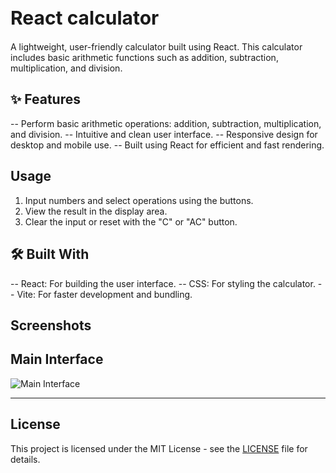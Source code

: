 <h1 style="font-size: 30px;">React calculator</h1>

A lightweight, user-friendly calculator built using React. This calculator includes basic arithmetic functions such as addition, subtraction, multiplication, and division.

## ✨ Features

-- Perform basic arithmetic operations: addition, subtraction, multiplication, and division.
-- Intuitive and clean user interface.
-- Responsive design for desktop and mobile use.
-- Built using React for efficient and fast rendering.

## Usage

1. Input numbers and select operations using the buttons.
2. View the result in the display area.
3. Clear the input or reset with the "C" or "AC" button.

## 🛠️ Built With  

-- React: For building the user interface.
-- CSS: For styling the calculator.
-- Vite: For faster development and bundling.

## Screenshots

## **Main Interface**
![Main Interface](Calculator.jpeg)

---

## License

This project is licensed under the MIT License - see the [LICENSE](MIT-LICENSE) file for details.
